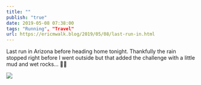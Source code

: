 ```yaml
---
title: ""
publish: "true"
date: 2019-05-08 07:38:00
tags: "Running", "Travel"
url: https://ericmwalk.blog/2019/05/08/last-run-in.html
---
```


Last run in Arizona before heading home tonight. Thankfully the rain stopped right before I went outside but that added the challenge with a little mud and wet rocks... 🏃‍♂️

![](https://ericmwalk.blog/uploads/2022/9305e2d1a9.jpg)